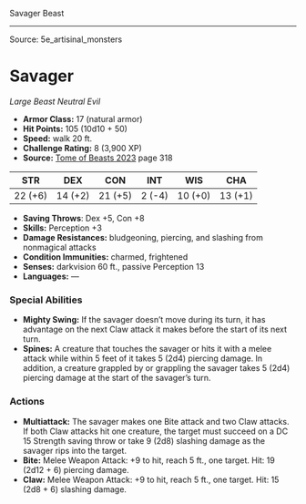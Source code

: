 <MonsterName/>Savager</MonsterName>
<CreatureType/>Beast</CreatureType>



---

Source: 5e_artisinal_monsters

# Savager

*Large* *Beast* *Neutral Evil*

- **Armor Class:** 17 (natural armor)
- **Hit Points:** 105 (10d10 + 50)
- **Speed:** walk 20 ft.
- **Challenge Rating:** 8 (3,900 XP)
- **Source:** [Tome of Beasts 2023](https://koboldpress.com/kpstore/product/tome-of-beasts-1-2023-edition/) page 318

| STR | DEX | CON | INT | WIS | CHA |
| --- | --- | --- | --- | --- | --- |
| 22 (+6) | 14 (+2) | 21 (+5) | 2 (-4) | 10 (+0) | 13 (+1) |

- **Saving Throws**: Dex +5, Con +8
- **Skills:** Perception +3
- **Damage Resistances:** bludgeoning, piercing, and slashing from nonmagical attacks
- **Condition Immunities:** charmed, frightened
- **Senses:** darkvision 60 ft., passive Perception 13
- **Languages:** —

### Special Abilities

- **Mighty Swing:** If the savager doesn’t move during its turn, it has advantage on the next Claw attack it makes before the start of its next turn.
- **Spines:** A creature that touches the savager or hits it with a melee attack while within 5 feet of it takes 5 (2d4) piercing damage. In addition, a creature grappled by or grappling the savager takes 5 (2d4) piercing damage at the start of the savager’s turn.

### Actions

- **Multiattack:** The savager makes one Bite attack and two Claw attacks. If both Claw attacks hit one creature, the target must succeed on a DC 15 Strength saving throw or take 9 (2d8) slashing damage as the savager rips into the target.
- **Bite:** Melee Weapon Attack: +9 to hit, reach 5 ft., one target. Hit: 19 (2d12 + 6) piercing damage.
- **Claw:** Melee Weapon Attack: +9 to hit, reach 5 ft., one target. Hit: 15 (2d8 + 6) slashing damage.


